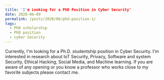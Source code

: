 ```yaml
---
title: 'I'm Looking for a PhD Position in Cyber Security'
date: 2020-06-09
permalink: /posts/2020/06/phd-position-1/
tags:
  - PhD scholarship
  - PhD position
  - cyber Security
---
```


Currently, I'm looking for a Ph.D. studentship position in Cyber Security. I'm interested in research about IoT Security, Privacy, Software and system Security, Ethical Hacking, Social Media, and Machine learning. If you are aware of any opening or you know a professor who works close to my favorite subjects please contact me. 

